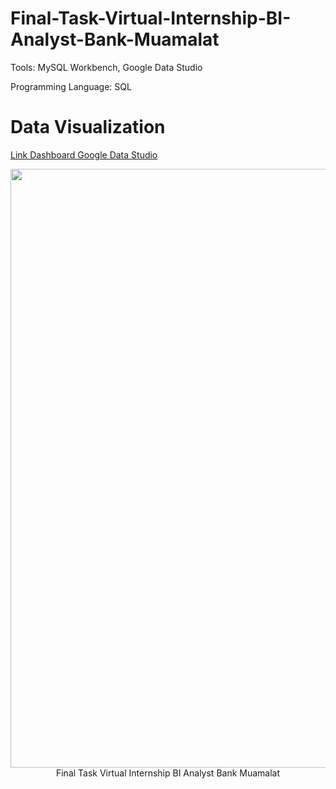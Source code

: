 # Final-Task-Virtual-Internship-BI-Analyst-Bank-Muamalat

Tools: MySQL Workbench, Google Data Studio

Programming Language: SQL

# Data Visualization
[Link Dashboard Google Data Studio](https://lookerstudio.google.com/reporting/19a54801-7509-4b24-af8e-f746f647fc7c)
 <p align="center">
    <img width="958" src="https://github.com/Fauziahfh/Final-Task-Virtual-Internship-BI-Analyst-Bank-Muamalat/assets/134364048/89e96366-f23e-413b-afbe-fb4290a7cb77"><br>
    Final Task Virtual Internship BI Analyst Bank Muamalat
   </p>
